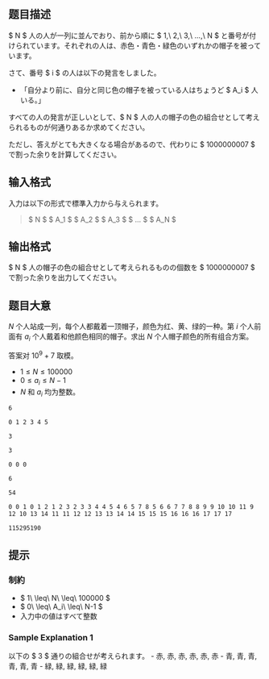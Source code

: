 ## 题目描述
[problemUrl]: https://atcoder.jp/contests/sumitrust2019/tasks/sumitb2019_e

$ N $ 人の人が一列に並んでおり、前から順に $ 1,\ 2,\ 3,\ ...,\ N $ と番号が付けられています。それぞれの人は、赤色・青色・緑色のいずれかの帽子を被っています。

さて、番号 $ i $ の人は以下の発言をしました。

- 「自分より前に、自分と同じ色の帽子を被っている人はちょうど $ A_i $ 人いる。」

すべての人の発言が正しいとして、$ N $ 人の人の帽子の色の組合せとして考えられるものが何通りあるか求めてください。

ただし、答えがとても大きくなる場合があるので、代わりに $ 1000000007 $ で割った余りを計算してください。

## 输入格式
入力は以下の形式で標準入力から与えられます。

> $ N $ $ A_1 $ $ A_2 $ $ A_3 $ $ ... $ $ A_N $

## 输出格式
$ N $ 人の帽子の色の組合せとして考えられるものの個数を $ 1000000007 $ で割った余りを出力してください。

## 题目大意
$N$ 个人站成一列，每个人都戴着一顶帽子，颜色为红、黄、绿的一种。第 $i$ 个人前面有 $a_i$ 个人戴着和他颜色相同的帽子。求出 $N$ 个人帽子颜色的所有组合方案。

答案对 $10^9+7$ 取模。

- $1\leq N \leq 100000$
- $0\leq a_i \leq N-1$
- $N$ 和 $a_i$ 均为整数。

```input1
6
0 1 2 3 4 5
```

```output1
3
```

```input2
3
0 0 0
```

```output2
6
```

```input3
54
0 0 1 0 1 2 1 2 3 2 3 3 4 4 5 4 6 5 7 8 5 6 6 7 7 8 8 9 9 10 10 11 9 12 10 13 14 11 11 12 12 13 13 14 14 15 15 15 16 16 16 17 17 17
```

```output3
115295190
```

## 提示
### 制約

- $ 1\ \leq\ N\ \leq\ 100000 $
- $ 0\ \leq\ A_i\ \leq\ N-1 $
- 入力中の値はすべて整数

### Sample Explanation 1

以下の $ 3 $ 通りの組合せが考えられます。 - 赤, 赤, 赤, 赤, 赤, 赤 - 青, 青, 青, 青, 青, 青 - 緑, 緑, 緑, 緑, 緑, 緑

